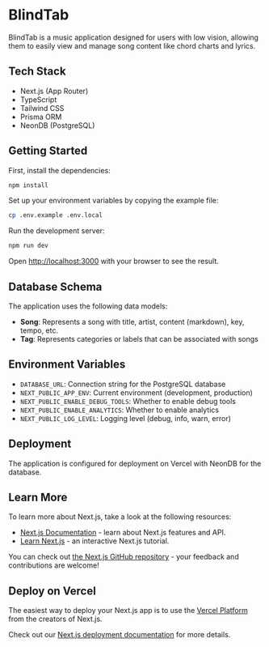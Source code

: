 # BlindTab

BlindTab is a music application designed for users with low vision, allowing them to easily view and manage song content like chord charts and lyrics.

## Tech Stack

- Next.js (App Router)
- TypeScript
- Tailwind CSS
- Prisma ORM
- NeonDB (PostgreSQL)

## Getting Started

First, install the dependencies:

```bash
npm install
```

Set up your environment variables by copying the example file:

```bash
cp .env.example .env.local
```

Run the development server:

```bash
npm run dev
```

Open [http://localhost:3000](http://localhost:3000) with your browser to see the result.

## Database Schema

The application uses the following data models:

- **Song**: Represents a song with title, artist, content (markdown), key, tempo, etc.
- **Tag**: Represents categories or labels that can be associated with songs

## Environment Variables

- `DATABASE_URL`: Connection string for the PostgreSQL database
- `NEXT_PUBLIC_APP_ENV`: Current environment (development, production)
- `NEXT_PUBLIC_ENABLE_DEBUG_TOOLS`: Whether to enable debug tools
- `NEXT_PUBLIC_ENABLE_ANALYTICS`: Whether to enable analytics
- `NEXT_PUBLIC_LOG_LEVEL`: Logging level (debug, info, warn, error)

## Deployment

The application is configured for deployment on Vercel with NeonDB for the database.

## Learn More

To learn more about Next.js, take a look at the following resources:

- [Next.js Documentation](https://nextjs.org/docs) - learn about Next.js features and API.
- [Learn Next.js](https://nextjs.org/learn) - an interactive Next.js tutorial.

You can check out [the Next.js GitHub repository](https://github.com/vercel/next.js) - your feedback and contributions are welcome!

## Deploy on Vercel

The easiest way to deploy your Next.js app is to use the [Vercel Platform](https://vercel.com/new?utm_medium=default-template&filter=next.js&utm_source=create-next-app&utm_campaign=create-next-app-readme) from the creators of Next.js.

Check out our [Next.js deployment documentation](https://nextjs.org/docs/app/building-your-application/deploying) for more details.

